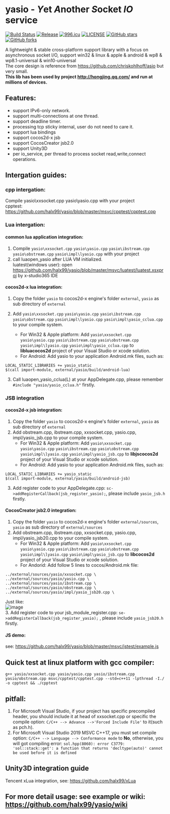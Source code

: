 # yasio - *Y*et *A*nother *S*ocket *IO* service
[![Build Status](https://travis-ci.org/halx99/yasio.svg?branch=master)](https://travis-ci.org/halx99/yasio)
[![Release](https://img.shields.io/badge/release-v3.21.0-blue.svg)](https://github.com/halx99/yasio/releases)
[![996.icu](https://img.shields.io/badge/link-996.icu-red.svg)](https://996.icu)
[![LICENSE](https://img.shields.io/badge/license-Anti%20996-blue.svg)](https://github.com/halx99/yasio/blob/master/LICENSE)
[![GitHub stars](https://img.shields.io/github/stars/halx99/yasio.svg?label=Stars)](https://github.com/halx99/yasio)
[![GitHub forks](https://img.shields.io/github/forks/halx99/yasio.svg?label=Fork)](https://github.com/halx99/yasio)

A lightweight & stable cross-platform support library with a focus on asynchronous socket I/O, support win32  &amp; linux  &amp; apple &amp; android &amp; wp8 &amp; wp8.1-universal &amp; win10-universal  
The core design is reference from https://github.com/chriskohlhoff/asio but very small.  
**This lib has been used by project http://hongjing.qq.com/ and run at millions of devices.**
## Features: 
* support IPv6-only network.  
* support multi-connections at one thread.  
* support deadline timer.  
* processing tcp sticky internal, user do not need to care it.  
* support lua bindings  
* support cocos2d-x jsb  
* support CocosCreator jsb2.0  
* support Unity3D
* per io_service, per thread to process socket read,write,connect operations.  
  
## Intergation guides:  
### cpp intergation: 
Compile yasio\xxsocket.cpp yasio\yasio.cpp with your project  
cpptest: https://github.com/halx99/yasio/blob/master/msvc/cpptest/cpptest.cpp  
  
    
### Lua intergation: 
#### common lua application integration:
1. Compile ```yasio\xxsocket.cpp``` ```yasio\yasio.cpp``` ```yasio\ibstream.cpp``` ```yasio\obstream.cpp``` ```yasio\impl\lyasio.cpp``` with your project  
2. call luaopen_yasio after LUA VM initialized.  
luatest(windows user): open https://github.com/halx99/yasio/blob/master/msvc/luatest/luatest.xsxproj by x-studio365 IDE  
  
#### cocos2d-x lua integration:
1. Copy the folder ```yasio``` to cocos2d-x engine's folder ```external```, ```yasio``` as sub directory of ```external```  

2. Add ```yasio\xxsocket.cpp``` ```yasio\yasio.cpp``` ```yasio\ibstream.cpp``` ```yasio\obstream.cpp``` ```yasio\impl\lyasio.cpp```
```yasio\impl\yasio_cclua.cpp``` to your compile system.
    + For Win32 & Apple platform:
Add ```yasio\xxsocket.cpp``` ```yasio\yasio.cpp``` ```yasio\ibstream.cpp``` ```yasio\obstream.cpp``` ```yasio\impl\lyasio.cpp```
```yasio\impl\yasio_cclua.cpp``` to **libluacocos2d** project of your Visual Studio or xcode solution.  
    + For Android:
Add yasio to your application Android.mk files, such as:  
```
LOCAL_STATIC_LIBRARIES += yasio_static
$(call import-module, external/yasio/build/android-lua)
```

3. Call luaopen_yasio_cclua(L) at your AppDelegate.cpp, please remember ```#include "yasio/yasio_cclua.h"``` firstly.  

### JSB integration  
#### cocos2d-x jsb integration:
1. Copy the folder ```yasio``` to cocos2d-x engine's folder ```external```, ```yasio``` as sub directory of ```external``` 
2. Add obstream.cpp, ibstream.cpp, xxsocket.cpp, yasio.cpp, impl/yasio_jsb.cpp to your compile system.
    + For Win32 & Apple platform:
Add ```yasio\xxsocket.cpp``` ```yasio\yasio.cpp``` ```yasio\ibstream.cpp``` ```yasio\obstream.cpp``` ```yasio\impl\lyasio.cpp```
```yasio\impl\yasio_jsb.cpp``` to **libjscocos2d** project of your Visual Studio or xcode solution. 
    + For Android: Add yasio to your application Android.mk files, such as: 
```
LOCAL_STATIC_LIBRARIES += yasio_static
$(call import-module, external/yasio/build/android-jsb)
```
3. Add register code to your AppDelegate.cpp: ```sc->addRegisterCallback(jsb_register_yasio);```, please include ```yasio_jsb.h``` firstly.
#### CocosCreator jsb2.0 integration:
1. Copy the folder ```yasio``` to cocos2d-x engine's folder ```external/sources```, ```yasio``` as sub directory of ```external/sources```  
2. Add obstream.cpp, ibstream.cpp, xxsocket.cpp, yasio.cpp, impl/yasio_jsb20.cpp to your compile system.
    + For Win32 & Apple platform: Add ```yasio\xxsocket.cpp``` ```yasio\yasio.cpp``` ```yasio\ibstream.cpp``` ```yasio\obstream.cpp``` ```yasio\impl\lyasio.cpp```
```yasio\impl\yasio_jsb.cpp``` to **libcocos2d** project of your Visual Studio or xcode solution.  
    + For Andorid: Add follow 5 lines to cocos/Android.mk file:
```
../external/sources/yasio/xxsocket.cpp \
../external/sources/yasio/yasio.cpp \
../external/sources/yasio/ibstream.cpp \
../external/sources/yasio/obstream.cpp \
../external/sources/yasio/impl/yasio_jsb20.cpp \
```
Just like:  
![image](https://github.com/halx99/yasio/raw/master/jsb20_android.png)  
3. Add register code to your jsb_module_register.cpp: ```se->addRegisterCallback(jsb_register_yasio);``` , please include ```yasio_jsb20.h``` firstly.  


#### JS demo:
see: https://github.com/halx99/yasio/blob/master/msvc/jstest/example.js  
  
  
## Quick test at linux platform with gcc compiler:  
```g++ yasio/xxsocket.cpp yasio/yasio.cpp yasio/ibstream.cpp yasio/obstream.cpp msvc/cpptest/cpptest.cpp --std=c++11 -lpthread -I./ -o cpptest && ./cpptest```  
  
## pitfall: 
1. For Microsoft Visual Studio, if your project has specific precompiled header, you should include it at head of xxsocket.cpp or specific the compile option: ```C/C++ --> Advance -->'Forced Include File'``` to it(such as pch.h).  
2. For Microsoft Visual Studio 2019 MSVC C++17, you must set compile option: ```C/C++ --> Language --> Conformance mode``` to **No**, otherwise, you will got compiling error: ```sol.hpp(8060): error C3779: 'sol::stack::get': a function that returns 'decltype(auto)' cannot be used before it is defined```
  
## Unity3D integration guide
Tencent xLua integration, see: https://github.com/halx99/xLua

## For more detail usage: see example or wiki: https://github.com/halx99/yasio/wiki

